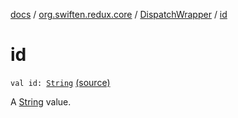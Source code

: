 [docs](../../index.md) / [org.swiften.redux.core](../index.md) / [DispatchWrapper](index.md) / [id](./id.md)

# id

`val id: `[`String`](https://kotlinlang.org/api/latest/jvm/stdlib/kotlin/-string/index.html) [(source)](https://github.com/protoman92/KotlinRedux/tree/master/common/common-core/src/main/kotlin/org/swiften/redux/core/Middleware.kt#L43)

A [String](https://kotlinlang.org/api/latest/jvm/stdlib/kotlin/-string/index.html) value.

